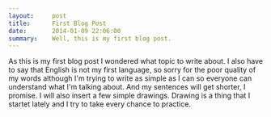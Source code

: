 ```yaml
---
layout:     post
title:      First Blog Post
date:       2014-01-09 22:06:00
summary:    Well, this is my first blog post.
---
```


As this is my first blog post I wondered what topic to write about. I also have to say that English is not my first language, so sorry for the poor quality of my words although I'm trying to write as simple as I can so everyone can understand what I'm talking about. And my sentences will get shorter, I promise. I will also insert a few simple drawings. Drawing is a thing that I startet lately and I try to take every chance to practice.